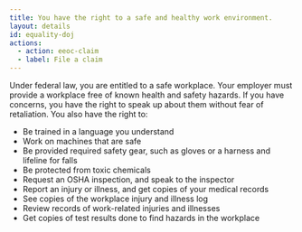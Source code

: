 ```yaml
---
title: You have the right to a safe and healthy work environment.
layout: details
id: equality-doj
actions:
  - action: eeoc-claim
  - label: File a claim
---
```


Under federal law, you are entitled to a safe workplace. Your employer must provide a workplace free of known health and safety hazards. If you have concerns, you have the right to speak up about them without fear of retaliation. You also have the right to:

- Be trained in a language you understand
- Work on machines that are safe
- Be provided required safety gear, such as gloves or a harness and lifeline for falls
- Be protected from toxic chemicals
- Request an OSHA inspection, and speak to the inspector
- Report an injury or illness, and get copies of your medical records
- See copies of the workplace injury and illness log
- Review records of work-related injuries and illnesses
- Get copies of test results done to find hazards in the workplace
